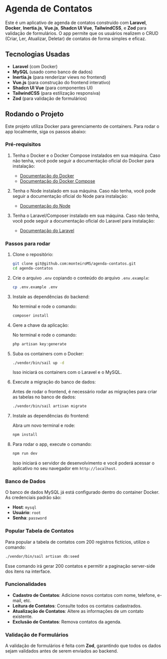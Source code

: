 
# Agenda de Contatos

Este é um aplicativo de agenda de contatos construído com **Laravel**, **Docker**, **Inertia.js**, **Vue.js**, **Shadcn UI Vue**, **TailwindCSS**, e **Zod** para validação de formulários. O app permite que os usuários realizem o CRUD (Criar, Ler, Atualizar, Deletar) de contatos de forma simples e eficaz.

## Tecnologias Usadas

- **Laravel** (com Docker)
- **MySQL** (usado como banco de dados)
- **Inertia.js** (para renderizar views no frontend)
- **Vue.js** (para construção do frontend interativo)
- **Shadcn UI Vue** (para componentes UI)
- **TailwindCSS** (para estilização responsiva)
- **Zod** (para validação de formulários)

## Rodando o Projeto

Este projeto utiliza Docker para gerenciamento de containers. Para rodar o app localmente, siga os passos abaixo:

### Pré-requisitos

1. Tenha o Docker e o Docker Compose instalados em sua máquina. Caso não tenha, você pode seguir a documentação oficial do Docker para instalação:
   - [Documentação do Docker](https://docs.docker.com/get-docker/)
   - [Documentação do Docker Compose](https://docs.docker.com/compose/install/)
  
2. Tenha o Node instalado em sua máquina. Caso não tenha, você pode seguir a documentação oficial do Node para instalação:
   - [Documentação do Node](https://nodejs.org/pt)
  
3. Tenha o Laravel/Composer instalado em sua máquina. Caso não tenha, você pode seguir a documentação oficial do Laravel para instalação:
   - [Documentação do Laravel](https://laravel.com/docs/11.x/installation)


### Passos para rodar

1. Clone o repositório:

   ```bash
   git clone git@github.com:monteiroMS/agenda-contatos.git
   cd agenda-contatos
   ```

2. Crie o arquivo `.env` copiando o conteúdo do arquivo `.env.example`:

   ```bash
   cp .env.example .env
   ```

3. Instale as dependências do backend:

   No terminal e rode o comando:

   ```bash
   composer install
   ```

4. Gere a chave da aplicação:

   No terminal e rode o comando:

   ```bash
   php artisan key:generate
   ```

5. Suba os containers com o Docker:

   ```bash
   ./vendor/bin/sail up -d
   ```

   Isso iniciará os containers com o Laravel e o MySQL.

6. Execute a migração do banco de dados:

   Antes de rodar o frontend, é necessário rodar as migrações para criar as tabelas no banco de dados:

   ```bash
   ./vendor/bin/sail artisan migrate

7. Instale as dependências do frontend:

   Abra um novo terminal e rode:

   ```bash
   npm install
   ```

8. Para rodar o app, execute o comando:

   ```bash
   npm run dev
   ```

   Isso iniciará o servidor de desenvolvimento e você poderá acessar o aplicativo no seu navegador em `http://localhost`.

### Banco de Dados

O banco de dados MySQL já está configurado dentro do container Docker. As credenciais padrão são:

- **Host**: `mysql`
- **Usuário**: `root`
- **Senha**: `password`

### Popular Tabela de Contatos

Para popular a tabela de contatos com 200 registros fictícios, utilize o comando:

```bash
./vendor/bin/sail artisan db:seed
```

Esse comando irá gerar 200 contatos e permitir a paginação server-side dos itens na interface.

### Funcionalidades

- **Cadastro de Contatos**: Adicione novos contatos com nome, telefone, e-mail, etc.
- **Leitura de Contatos**: Consulte todos os contatos cadastrados.
- **Atualização de Contatos**: Altere as informações de um contato existente.
- **Exclusão de Contatos**: Remova contatos da agenda.

### Validação de Formulários

A validação de formulários é feita com **Zod**, garantindo que todos os dados sejam validados antes de serem enviados ao backend.
